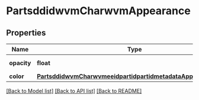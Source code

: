 # PartsddidwvmCharwvmAppearance

## Properties
Name | Type | Description | Notes
------------ | ------------- | ------------- | -------------
**opacity** | **float** | Part opacity | 
**color** | [**PartsddidwvmCharwvmeeidpartidpartidmetadataAppearanceColor**](PartsddidwvmCharwvmeeidpartidpartidmetadataAppearanceColor.md) |  | 

[[Back to Model list]](../README.md#documentation-for-models) [[Back to API list]](../README.md#documentation-for-api-endpoints) [[Back to README]](../README.md)


